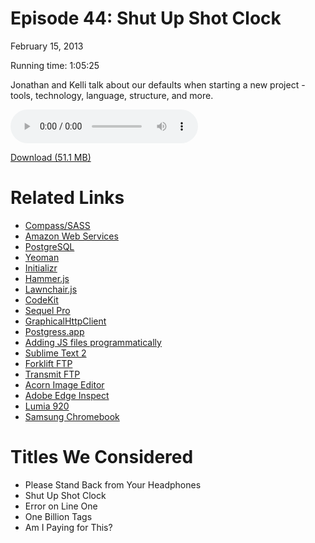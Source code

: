 Episode 44: Shut Up Shot Clock
====
February 15, 2013

Running time: 1:05:25

Jonathan and Kelli talk about our defaults when starting a new project - tools, technology, language, structure, and more.

<audio preload="auto" controls>
	<source src="https://s3.amazonaws.com/nitch/Episode_44_Shut_Up_Shot_Clock.mp3" type="audio/mpeg" />
	<source src="https://s3.amazonaws.com/nitch/Episode_44_Shut_Up_Shot_Clock.ogg" type="audio/ogg" />
</audio>

[Download (51.1 MB)](https://s3.amazonaws.com/nitch/Episode_44_Shut_Up_Shot_Clock.mp3 "Episode 44: Shut Up Shot Clock")

# Related Links

* [Compass/SASS](http://compass-style.org/ "Compass Home | Compass Documentation")
* [Amazon Web Services](http://aws.amazon.com/ "Amazon Web Services, Cloud Computing: Compute, Storage, Database")
* [PostgreSQL](http://www.postgresql.org/ "PostgreSQL: The world's most advanced open source database")
* [Yeoman](http://yeoman.io/ "Yeoman - Modern workflows for modern webapps")
* [Initializr](http://www.initializr.com/ "Initializr - Start an HTML5 Boilerplate project in 15 seconds!")
* [Hammer.js](http://eightmedia.github.com/hammer.js/ "Hammer.js &mdash; A javascript library for multi touch gestures")
* [Lawnchair.js](http://brian.io/lawnchair/ "Lawnchair: Simple JSON Storage")
* [CodeKit](http://incident57.com/codekit/ "CodeKit — THE Mac App For Web Developers")
* [Sequel Pro](http://www.sequelpro.com/ "Sequel Pro")
* [GraphicalHttpClient](https://itunes.apple.com/us/app/graphicalhttpclient/id433095876?mt=12 "Mac App Store - GraphicalHttpClient")
* [Postgress.app](http://postgresapp.com/ "Postgres.app | the easiest way to run PostgreSQL on the Mac")
* [Adding JS files programmatically](https://gist.github.com/jonathanstark/4958789)
* [Sublime Text 2](http://www.sublimetext.com/2 "Sublime Text - Download")
* [Forklift FTP](http://www.binarynights.com/ "The most advanced file manager and FTP/SFTP/Amazon S3/WEBDav client for Mac OS X.")
* [Transmit FTP](http://panic.com/transmit/ "Panic - Transmit - The ultimate Mac OS X FTP + SFTP + S3 app")
* [Acorn Image Editor](http://voodoopad.com/acorn/ "Acorn, a great Mac OS X image editor, built for humans.")
* [Adobe Edge Inspect](http://html.adobe.com/edge/inspect/ "Cross-browser testing, mobile | Edge Inspect | Edge Tools & Services | Adobe & HTML")
* [Lumia 920](http://www.nokia.com/us-en/products/phone/lumia920/ "Nokia Lumia 920 - Windows Phone with PureView Camera - Nokia - USA")
* [Samsung Chromebook](http://www.samsung.com/us/computer/chromebook "Chromebook: Google Chrome OS & Cloud Storage Laptop | Samsung")

# Titles We Considered

* Please Stand Back from Your Headphones
* Shut Up Shot Clock
* Error on Line One
* One Billion Tags
* Am I Paying for This?
